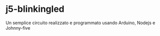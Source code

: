 # j5-blinkingled
Un semplice circuito realizzato e programmato usando Arduino, Nodejs e Johnny-five
